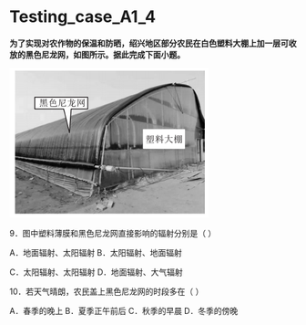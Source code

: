 # Testing_case_A1_4

**为了实现对农作物的保温和防晒，绍兴地区部分农民在白色塑料大棚上加一层可收放的黑色尼龙网，如图所示。据此完成下面小题。**

![Testing_case_A1_4-1](./img/Testing_case_A1_4-1.png)

9．图中塑料薄膜和黑色尼龙网直接影响的辐射分别是（   ）

A．地面辐射、太阳辐射   B．太阳辐射、地面辐射

C．太阳辐射、太阳辐射   D．地面辐射、大气辐射

10．若天气晴朗，农民盖上黑色尼龙网的时段多在（   ）

A．春季的晚上  B．夏季正午前后  C．秋季的早晨  D．冬季的傍晚